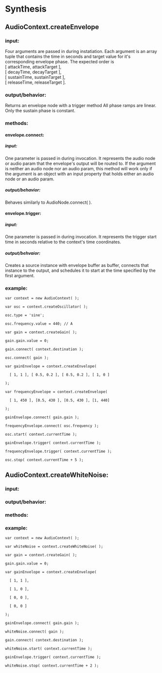 Synthesis
=========

AudioContext.createEnvelope
---------------------------

### input:

Four arguments are passed in during instatiation. Each argument is an
array tuple that contains the time in seconds and target value for it's corresponding
envelope phase. The expected order is  
  [ attackTime, attackTarget ],  
  [ decayTime, decayTarget ],  
  [ sustainTime, sustainTarget ],  
  [ releaseTime, releaseTarget ].

### output/behavior:

Returns an envelope node with a trigger method
All phase ramps are linear. Only the sustain phase is constant.

### methods:

#### envelope.connect:

##### input:

One parameter is passed in during invocation. It represents
the audio node or audio param that the envelope's output
will be routed to. If the argument is neither an audio node
nor an audio param, this method will work only if the argument
is an object with an input property that holds either an audio
node or an audio param.

##### output/behavior:

Behaves similarly to AudioNode.connect( ).

#### envelope.trigger:

##### input:

One parameter is passed in during invocation. It
represents the trigger start time in seconds relative to the
context's time coordinates.

##### output/behvaior:

Creates a source instance with envelope buffer as buffer,
connects that instance to the output, and schedules it to
start at the time specified by the first argument.

### example:

    var context = new AudioContext( );

    var osc = context.createOscillator( );

    osc.type = 'sine';

    osc.frequency.value = 440; // A

    var gain = context.createGain( );

    gain.gain.value = 0;

    gain.connect( context.destination );

    osc.connect( gain );

    var gainEnvelope = context.createEnvelope(

      [ 1, 1 ], [ 0.5, 0.2 ], [ 0.5, 0.2 ], [ 1, 0 ]

    );

    var frequencyEnvelope = context.createEnvelope(

      [ 1, 450 ], [0.5, 430 ], [0.5, 430 ], [1, 440]

    );

    gainEnvelope.connect( gain.gain );

    frequencyEnvelope.connect( osc.frequency );

    osc.start( context.currentTime );

    gainEnvelope.trigger( context.currentTime );

    frequencyEnvelope.trigger( context.currentTime );

    osc.stop( context.currentTime + 5 );

AudioContext.createWhiteNoise:
------------------------------

###  input:

### output/behavior:

### methods:

### example:

    var context = new AudioContext( );

    var whiteNoise = context.createWhiteNoise( );

    var gain = context.createGain( );

    gain.gain.value = 0;

    var gainEnvelope = context.createEnvelope(

      [ 1, 1 ],

      [ 1, 0 ],

      [ 0, 0 ],

      [ 0, 0 ]

    );

    gainEnvelope.connect( gain.gain );

    whiteNoise.connect( gain );

    gain.connect( context.destination );

    whiteNoise.start( context.currentTime );

    gainEnvelope.trigger( context.currentTime );

    whiteNoise.stop( context.currentTime + 2 );



